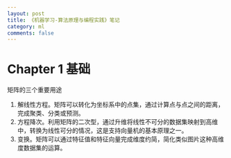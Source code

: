 ```yaml
---
layout: post
title: 《机器学习-算法原理与编程实践》笔记
category: ml
comments: false
---
```


# Chapter 1 基础

矩阵的三个重要用途

1. 解线性方程。矩阵可以转化为坐标系中的点集，通过计算点与点之间的距离，完成聚类、分类或预测。
2. 方程降次。利用矩阵的二次型，通过升维将线性不可分的数据集映射到高维中，转换为线性可分的情况，这是支持向量机的基本原理之一。
3. 变换。矩阵可以通过特征值和特征向量完成维度约简，简化类似图片这种高维度数据集的运算。